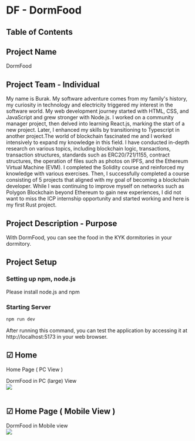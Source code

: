 # DF - DormFood

## Table of Contents

## Project Name

DormFood

## Project Team - Individual

My name is Burak. My software adventure comes from my family's history, my curiosity in technology and electricity triggered my interest in the software world. My web development journey started with HTML, CSS, and JavaScript and grew stronger with Node.js. I worked on a community manager project, then delved into learning React.js, marking the start of a new project. Later, I enhanced my skills by transitioning to Typescript in another project.The world of blockchain fascinated me and I worked intensively to expand my knowledge in this field. I have conducted in-depth research on various topics, including blockchain logic, transactions, transaction structures, standards such as ERC20/721/1155, contract structures, the operation of files such as photos on IPFS, and the Ethereum Virtual Machine (EVM). I completed the Solidity course and reinforced my knowledge with various exercises. Then, I successfully completed a course consisting of 5 projects that aligned with my goal of becoming a blockchain developer. While I was continuing to improve myself on networks such as Polygon Blockchain beyond Ethereum to gain new experiences, I did not want to miss the ICP internship opportunity and started working and here is my first Rust project.

## Project Description - Purpose

With DormFood, you can see the food in the KYK dormitories in your dormitory.

## Project Setup

### Setting up npm, node.js

Please install node.js and npm

### Starting Server

```bash
npm run dev
```

After running this command, you can test the application by accessing it at http://localhost:5173 in your web browser.

## &#9745; Home

Home Page ( PC View )

DormFood in PC (large) View
<br> <img src="https://github.com/burak-ekinci/kyk/tree/main/src/assets/pc.png"> <br> </br>

## &#9745; Home Page ( Mobile View )

DormFood in Mobile view
<br> <img src="https://github.com/burak-ekinci/kyk/tree/main/src/assets/mobile.png"> <br> </br>
